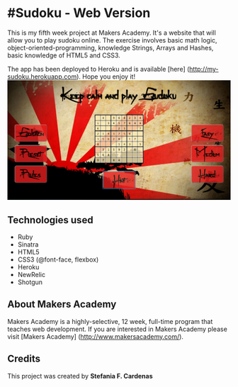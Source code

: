 #Sudoku - Web Version
==================

This is my fifth week project at Makers Academy. 
It's a website that will allow you to play sudoku online.
The exercise involves basic math logic, object-oriented-programming, knowledge Strings, Arrays and Hashes, basic knowledge of HTML5 and CSS3.


The app has been deployed to Heroku and is available [here] (http://my-sudoku.herokuapp.com). Hope you enjoy it!
![alt tag](https://github.com/stefaniacardenas/sudoku/blob/master/public/sudoku.png)


Technologies used
-----------
* Ruby
* Sinatra
* HTML5
* CSS3 (@font-face, flexbox)
* Heroku
* NewRelic
* Shotgun

About Makers Academy
-----------
Makers Academy is a highly-selective, 12 week, full-time program that teaches web development. 
If you are interested in Makers Academy please visit [Makers Academy] (http://www.makersacademy.com/‎).

Credits
---------
This project was created by 
**Stefania F. Cardenas**

